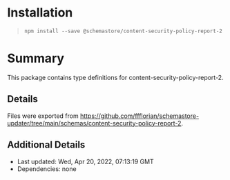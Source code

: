 # Installation
> `npm install --save @schemastore/content-security-policy-report-2`

# Summary
This package contains type definitions for content-security-policy-report-2.

## Details
Files were exported from https://github.com/ffflorian/schemastore-updater/tree/main/schemas/content-security-policy-report-2.

## Additional Details
* Last updated: Wed, Apr 20, 2022, 07:13:19 GMT
* Dependencies: none
